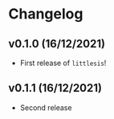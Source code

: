 # Changelog

<!--next-version-placeholder-->

## v0.1.0 (16/12/2021)

- First release of `littlesis`!

## v0.1.1 (16/12/2021)
- Second release

